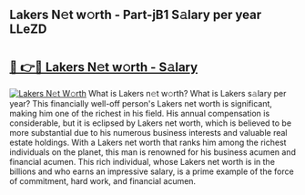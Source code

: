 ## Lakers N𝚎t w𝚘rth - Part-jB1 S𝚊lary per year LLeZD

# <h2><a href="http://gc3q9y.nevu.top/?p=Lakers">🔗 👉🔴 Lakers N𝚎t w𝚘rth - S𝚊lary</a></h2>

[![Lakers N𝚎t W𝚘rth](https://i.imgur.com/Oavwk0R.jpeg)](http://gc3q9y.nevu.top/?p=Lakers)
What is Lakers n𝚎t w𝚘rth? What is Lakers s𝚊lary per year?
This financially well-off person's Lakers net worth is significant, making him one of the richest in his field. His annual compensation is considerable, but it is eclipsed by Lakers net worth, which is believed to be more substantial due to his numerous business interests and valuable real estate holdings. With a Lakers net worth that ranks him among the richest individuals on the planet, this man is renowned for his business acumen and financial acumen. This rich individual, whose Lakers net worth is in the billions and who earns an impressive salary, is a prime example of the force of commitment, hard work, and financial acumen.
